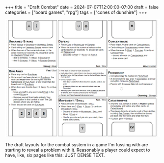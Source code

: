 +++
title = "Draft Combat"
date = 2024-07-07T12:00:00-07:00
draft = false
categories = ["board games", "rpg"]
tags = ["cones of dunshire"]
+++

![](./fight.png)

The draft layouts for the combat system in a game I'm fussing with are starting to reveal a problem with it.
Reasonably a player could expect to have, like, six pages like this: JUST DENSE TEXT.
